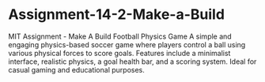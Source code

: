 # Assignment-14-2-Make-a-Build
 MIT Assignment - Make A Build 
Football Physics Game
A simple and engaging physics-based soccer game where players control a ball using various physical forces to score goals. Features include a minimalist interface, realistic physics, a goal health bar, and a scoring system. Ideal for casual gaming and educational purposes.
